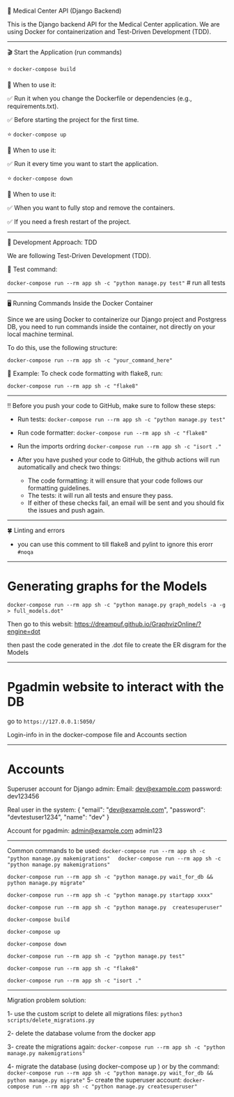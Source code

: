 🚀 Medical Center API (Django Backend)

This is the Django backend API for the Medical Center application. We are using Docker for containerization and Test-Driven Development (TDD).

---

🎬 Start the Application (run commands)

⭐️ `docker-compose build`

🔹 When to use it:

✅ Run it when you change the Dockerfile or dependencies (e.g., requirements.txt).

✅ Before starting the project for the first time.

⭐️ `docker-compose up`

🔹 When to use it:

✅ Run it every time you want to start the application.

⭐️ `docker-compose down`

🔹 When to use it:

✅ When you want to fully stop and remove the containers.

✅ If you need a fresh restart of the project.

---

👀 Development Approach: TDD

We are following Test-Driven Development (TDD).

🧪 Test command:

`docker-compose run --rm app sh -c "python manage.py test"` # run all tests

---

🖥 Running Commands Inside the Docker Container

Since we are using Docker to containerize our Django project and Postgress DB,
you need to run commands inside the container, not directly on your local machine terminal.

To do this, use the following structure:

`docker-compose run --rm app sh -c "your_command_here"`

🔹 Example: To check code formatting with flake8, run:

`docker-compose run --rm app sh -c "flake8"`

---

‼️ Before you push your code to GitHub, make sure to follow these steps:

- Run tests: `docker-compose run --rm app sh -c "python manage.py test"`
- Run code formatter: `docker-compose run --rm app sh -c "flake8"`
- Run the imports ordring `docker-compose run --rm app sh -c "isort ."`

- After you have pushed your code to GitHub, the github actions will run automatically and check two things:
  - The code formatting: it will ensure that your code follows our formatting guidelines.
  - The tests: it will run all tests and ensure they pass.
  - If either of these checks fail, an email will be sent and you should fix the issues and push again.

---

🍀 Linting and errors

- you can use this comment to till flake8 and pylint to ignore this erorr `#noqa`

---

# Generating graphs for the Models

`docker-compose run --rm app sh -c "python manage.py graph_models -a -g > full_models.dot"`

Then go to this websit: https://dreampuf.github.io/GraphvizOnline/?engine=dot

then past the code generated in the .dot file to create the ER disgram for the Models

---

# Pgadmin website to interact with the DB

go to `https://127.0.0.1:5050/`

Login-info in in the docker-compose file and Accounts section

---

# Accounts

Superuser account for Django admin:
Email: dev@example.com
password: dev123456

Real user in the system:
{
"email": "dev@example.com",
"password": "devtestuser1234",
"name": "dev"
}

Account for pgadmin:
admin@example.com
admin123

---

Common commands to be used:
`docker-compose run --rm app sh -c "python manage.py makemigrations"  `
`docker-compose run --rm app sh -c "python manage.py makemigrations"  `

`docker-compose run --rm app sh -c "python manage.py wait_for_db && python manage.py migrate"  `

`docker-compose run --rm app sh -c "python manage.py startapp xxxx"`

`docker-compose run --rm app sh -c "python manage.py  createsuperuser"`

`docker-compose build`

`docker-compose up`

`docker-compose down`

`docker-compose run --rm app sh -c "python manage.py test"`

`docker-compose run --rm app sh -c "flake8"`

`docker-compose run --rm app sh -c "isort ."`

---

Migration problem solution:

1- use the custom script to delete all migrations files:
`python3 scripts/delete_migrations.py`

2- delete the database volume from the docker app

3- create the migrations again:
`docker-compose run --rm app sh -c "python manage.py makemigrations"`

4- migrate the database (using docker-compose up ) or by the command:
`docker-compose run --rm app sh -c "python manage.py wait_for_db && python manage.py migrate"`
5- create the superuser account:
`docker-compose run --rm app sh -c "python manage.py createsuperuser"`
